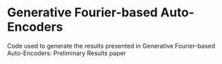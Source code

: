 # Generative Fourier-based Auto-Encoders

Code used to generate the results presented in Generative Fourier-based Auto-Encoders: Preliminary Results paper

